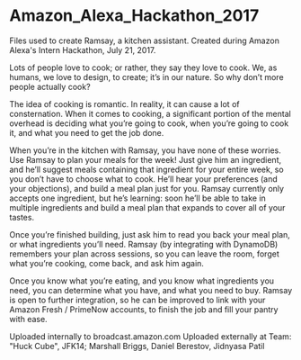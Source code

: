 # Amazon_Alexa_Hackathon_2017
Files used to create Ramsay, a kitchen assistant. Created during Amazon Alexa's Intern Hackathon, July 21, 2017.

Lots of people love to cook; or rather, they say they love to cook. We, as humans, we love to design, to create; 
it’s in our nature. So why don’t more people actually cook?


The idea of cooking is romantic. In reality, it can cause a lot of consternation. When it comes to cooking, 
a significant portion of the mental overhead is deciding what you’re going to cook, when you’re going to cook it, 
and what you need to get the job done.


When you’re in the kitchen with Ramsay, you have none of these worries. Use Ramsay to plan your meals for the week! 
Just give him an ingredient, and he’ll suggest meals containing that ingredient for your entire week, so you don’t have
to choose what to cook. He’ll hear your preferences (and your objections), and build a meal plan just for you. 
Ramsay currently only accepts one ingredient, but he’s learning: soon he’ll be able to take in multiple ingredients
and build a meal plan that expands to cover all of your tastes.


Once you’re finished building, just ask him to read you back your meal plan, or what ingredients you’ll need. 
Ramsay (by integrating with DynamoDB) remembers your plan across sessions, so you can leave the room, forget what 
you’re cooking, come back, and ask him again.


Once you know what you’re eating, and you know what ingredients you need, you can determine what you have, and
what you need to buy. Ramsay is open to further integration, so he can be improved to link with your Amazon Fresh / 
PrimeNow accounts, to finish the job and fill your pantry with ease.

Uploaded internally to broadcast.amazon.com
Uploaded externally at 
Team: "Huck Cube", JFK14; Marshall Briggs, Daniel Berestov, Jidnyasa Patil
